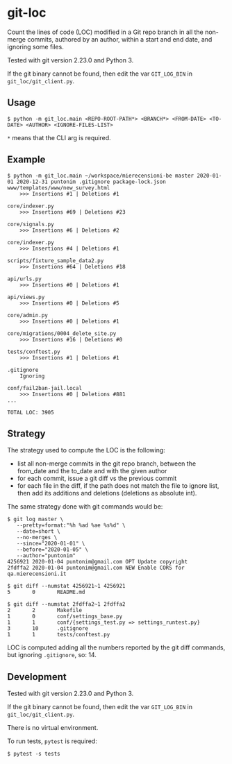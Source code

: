 git-loc
=======

Count the lines of code (LOC) modified in a Git repo branch in all the non-merge 
 commits, authored by an author, within a start and end date, and ignoring some files.

Tested with git version 2.23.0 and Python 3.

If the git binary cannot be found, then edit the var `GIT_LOG_BIN` in
 `git_loc/git_client.py`.


Usage
-----
```shell
$ python -m git_loc.main <REPO-ROOT-PATH*> <BRANCH*> <FROM-DATE> <TO-DATE> <AUTHOR> <IGNORE-FILES-LIST>
```
`*` means that the CLI arg is required.


Example
-------
```shell
$ python -m git_loc.main ~/workspace/mierecensioni-be master 2020-01-01 2020-12-31 puntonim .gitignore package-lock.json
www/templates/www/new_survey.html
	>>> Insertions #1 | Deletions #1

core/indexer.py
	>>> Insertions #69 | Deletions #23

core/signals.py
	>>> Insertions #6 | Deletions #2

core/indexer.py
	>>> Insertions #4 | Deletions #1

scripts/fixture_sample_data2.py
	>>> Insertions #64 | Deletions #18

api/urls.py
	>>> Insertions #0 | Deletions #1

api/views.py
	>>> Insertions #0 | Deletions #5

core/admin.py
	>>> Insertions #0 | Deletions #1

core/migrations/0004_delete_site.py
	>>> Insertions #16 | Deletions #0

tests/conftest.py
	>>> Insertions #1 | Deletions #1

.gitignore
	Ignoring

conf/fail2ban-jail.local
	>>> Insertions #0 | Deletions #881
...

TOTAL LOC: 3905
```


Strategy
--------
The strategy used to compute the LOC is the following:
- list all non-merge commits in the git repo branch, between the from_date and the
   to_date and with the given author
- for each commit, issue a git diff vs the previous commit
- for each file in the diff, if the path does not match the file to ignore list, then
   add its additions and deletions (deletions as absolute int).

The same strategy done with git commands would be:
```shell
$ git log master \
   --pretty=format:"%h %ad %ae %s%d" \
   --date=short \
   --no-merges \
   --since="2020-01-01" \
   --before="2020-01-05" \
   --author="puntonim"
4256921 2020-01-04 puntonim@gmail.com OPT Update copyright
2fdffa2 2020-01-04 puntonim@gmail.com NEW Enable CORS for qa.mierecensioni.it

$ git diff --numstat 4256921~1 4256921
5       0       README.md

$ git diff --numstat 2fdffa2~1 2fdffa2
2       2       Makefile
1       0       conf/settings_base.py
1       1       conf/{settings_test.py => settings_runtest.py}
3       10      .gitignore
1       1       tests/conftest.py
```
LOC is computed adding all the numbers reported by the git diff commands, but
 ignoring `.gitignore`, so: 14.


Development
-----------

Tested with git version 2.23.0 and Python 3.

If the git binary cannot be found, then edit the var `GIT_LOG_BIN` in
 `git_loc/git_client.py`.
 
There is no virtual environment.

To run tests, `pytest` is required:
```shell
$ pytest -s tests
```
